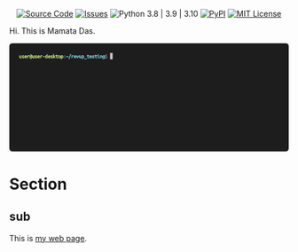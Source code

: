 <p align="center">
<!-- PYPI_REMOVE -->

<!-- /PYPI_REMOVE -->
</p>

<p align="center">
<a href="https://github.com/Skydio/revup"><img alt="Source Code" src="https://img.shields.io/badge/source-code-blue"/></a>
<a href="https://github.com/Skydio/revup/issues"><img alt="Issues" src="https://img.shields.io/badge/issue-tracker-blue"/></a>
<img alt="Python 3.8 | 3.9 | 3.10" src="https://img.shields.io/pypi/pyversions/revup"/>
<a href="https://pypi.org/project/revup/"><img alt="PyPI" src="https://img.shields.io/pypi/v/revup"/></a>
<a href="https://github.com/Skydio/revup/tree/main/LICENSE"><img alt="MIT License" src="https://img.shields.io/pypi/l/revup"/></a>
</p>

Hi. This is Mamata Das.

<p align="center">
<img alt="intro_gif" src="docs/images/tutorial_1.gif"/>
</p>

# Section

## sub

This is [my web page](mywebpage/index.html).
